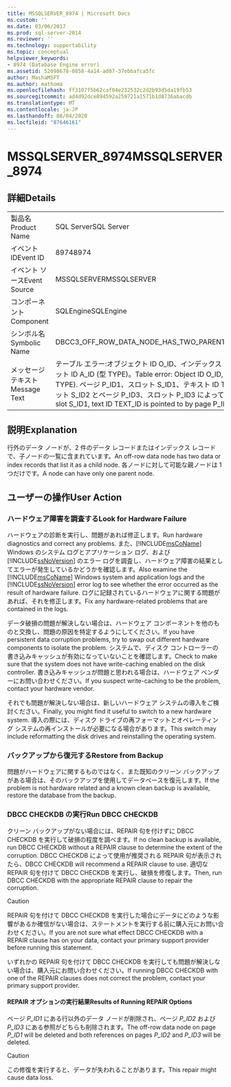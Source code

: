 ```yaml
---
title: MSSQLSERVER_8974 | Microsoft Docs
ms.custom: ''
ms.date: 03/06/2017
ms.prod: sql-server-2014
ms.reviewer: ''
ms.technology: supportability
ms.topic: conceptual
helpviewer_keywords:
- 8974 (Database Engine error)
ms.assetid: 52098678-0858-4a14-ad07-37ebbafca5fc
author: MashaMSFT
ms.author: mathoma
ms.openlocfilehash: ff3107f5b62caf04e232532c2d2b93d5da19fb53
ms.sourcegitcommit: ad4d92dce894592a259721a1571b1d8736abacdb
ms.translationtype: MT
ms.contentlocale: ja-JP
ms.lasthandoff: 08/04/2020
ms.locfileid: "87646161"
---
```

# <a name="mssqlserver_8974"></a><span data-ttu-id="a61cd-102">MSSQLSERVER_8974</span><span class="sxs-lookup"><span data-stu-id="a61cd-102">MSSQLSERVER_8974</span></span>
    
## <a name="details"></a><span data-ttu-id="a61cd-103">詳細</span><span class="sxs-lookup"><span data-stu-id="a61cd-103">Details</span></span>  
  
|||  
|-|-|  
|<span data-ttu-id="a61cd-104">製品名</span><span class="sxs-lookup"><span data-stu-id="a61cd-104">Product Name</span></span>|<span data-ttu-id="a61cd-105">SQL Server</span><span class="sxs-lookup"><span data-stu-id="a61cd-105">SQL Server</span></span>|  
|<span data-ttu-id="a61cd-106">イベント ID</span><span class="sxs-lookup"><span data-stu-id="a61cd-106">Event ID</span></span>|<span data-ttu-id="a61cd-107">8974</span><span class="sxs-lookup"><span data-stu-id="a61cd-107">8974</span></span>|  
|<span data-ttu-id="a61cd-108">イベント ソース</span><span class="sxs-lookup"><span data-stu-id="a61cd-108">Event Source</span></span>|<span data-ttu-id="a61cd-109">MSSQLSERVER</span><span class="sxs-lookup"><span data-stu-id="a61cd-109">MSSQLSERVER</span></span>|  
|<span data-ttu-id="a61cd-110">コンポーネント</span><span class="sxs-lookup"><span data-stu-id="a61cd-110">Component</span></span>|<span data-ttu-id="a61cd-111">SQLEngine</span><span class="sxs-lookup"><span data-stu-id="a61cd-111">SQLEngine</span></span>|  
|<span data-ttu-id="a61cd-112">シンボル名</span><span class="sxs-lookup"><span data-stu-id="a61cd-112">Symbolic Name</span></span>|<span data-ttu-id="a61cd-113">DBCC3_OFF_ROW_DATA_NODE_HAS_TWO_PARENTS</span><span class="sxs-lookup"><span data-stu-id="a61cd-113">DBCC3_OFF_ROW_DATA_NODE_HAS_TWO_PARENTS</span></span>|  
|<span data-ttu-id="a61cd-114">メッセージ テキスト</span><span class="sxs-lookup"><span data-stu-id="a61cd-114">Message Text</span></span>|<span data-ttu-id="a61cd-115">テーブル エラー:オブジェクト ID O_ID、インデックス ID I_ID、パーティション ID PN_ID、アロケーション ユニット ID A_ID (型 TYPE)。</span><span class="sxs-lookup"><span data-stu-id="a61cd-115">Table error: Object ID O_ID, index ID I_ID, partition ID PN_ID, alloc unit ID A_ID (type TYPE).</span></span> <span data-ttu-id="a61cd-116">ページ P_ID1、スロット S_ID1、テキスト ID TEXT_ID の行以外のデータ ノードが、ページ P_ID2、スロット S_ID2 とページ P_ID3、スロット P_ID3 によって指されています。</span><span class="sxs-lookup"><span data-stu-id="a61cd-116">The off-row data node at page P_ID1, slot S_ID1, text ID TEXT_ID is pointed to by page P_ID2, slot S_ID2 and by page P_ID3, slot P_ID3.</span></span>|  
  
## <a name="explanation"></a><span data-ttu-id="a61cd-117">説明</span><span class="sxs-lookup"><span data-stu-id="a61cd-117">Explanation</span></span>  
 <span data-ttu-id="a61cd-118">行外のデータ ノードが、2 件のデータ レコードまたはインデックス レコードで、子ノードの一覧に含まれています。</span><span class="sxs-lookup"><span data-stu-id="a61cd-118">An off-row data node has two data or index records that list it as a child node.</span></span> <span data-ttu-id="a61cd-119">各ノードに対して可能な親ノードは 1 つだけです。</span><span class="sxs-lookup"><span data-stu-id="a61cd-119">A node can have only one parent node.</span></span>  
  
## <a name="user-action"></a><span data-ttu-id="a61cd-120">ユーザーの操作</span><span class="sxs-lookup"><span data-stu-id="a61cd-120">User Action</span></span>  
  
### <a name="look-for-hardware-failure"></a><span data-ttu-id="a61cd-121">ハードウェア障害を調査する</span><span class="sxs-lookup"><span data-stu-id="a61cd-121">Look for Hardware Failure</span></span>  
 <span data-ttu-id="a61cd-122">ハードウェアの診断を実行し、問題があれば修正します。</span><span class="sxs-lookup"><span data-stu-id="a61cd-122">Run hardware diagnostics and correct any problems.</span></span> <span data-ttu-id="a61cd-123">また、[!INCLUDE[msCoName](../../includes/msconame-md.md)] Windows のシステム ログとアプリケーション ログ、および [!INCLUDE[ssNoVersion](../../includes/ssnoversion-md.md)] のエラー ログを調査し、ハードウェア障害の結果としてエラーが発生しているかどうかを確認します。</span><span class="sxs-lookup"><span data-stu-id="a61cd-123">Also examine the [!INCLUDE[msCoName](../../includes/msconame-md.md)] Windows system and application logs and the [!INCLUDE[ssNoVersion](../../includes/ssnoversion-md.md)] error log to see whether the error occurred as the result of hardware failure.</span></span> <span data-ttu-id="a61cd-124">ログに記録されているハードウェアに関する問題があれば、それを修正します。</span><span class="sxs-lookup"><span data-stu-id="a61cd-124">Fix any hardware-related problems that are contained in the logs.</span></span>  
  
 <span data-ttu-id="a61cd-125">データ破損の問題が解決しない場合は、ハードウェア コンポーネントを他のものと交換し、問題の原因を特定するようにしてください。</span><span class="sxs-lookup"><span data-stu-id="a61cd-125">If you have persistent data corruption problems, try to swap out different hardware components to isolate the problem.</span></span> <span data-ttu-id="a61cd-126">システムで、ディスク コントローラーの書き込みキャッシュが有効になっていないことを確認します。</span><span class="sxs-lookup"><span data-stu-id="a61cd-126">Check to make sure that the system does not have write-caching enabled on the disk controller.</span></span> <span data-ttu-id="a61cd-127">書き込みキャッシュが問題と思われる場合は、ハードウェア ベンダーにお問い合わせください。</span><span class="sxs-lookup"><span data-stu-id="a61cd-127">If you suspect write-caching to be the problem, contact your hardware vendor.</span></span>  
  
 <span data-ttu-id="a61cd-128">それでも問題が解決しない場合は、新しいハードウェア システムの導入をご検討ください。</span><span class="sxs-lookup"><span data-stu-id="a61cd-128">Finally, you might find it useful to switch to a new hardware system.</span></span> <span data-ttu-id="a61cd-129">導入の際には、ディスク ドライブの再フォーマットとオペレーティング システムの再インストールが必要になる場合があります。</span><span class="sxs-lookup"><span data-stu-id="a61cd-129">This switch may include reformatting the disk drives and reinstalling the operating system.</span></span>  
  
### <a name="restore-from-backup"></a><span data-ttu-id="a61cd-130">バックアップから復元する</span><span class="sxs-lookup"><span data-stu-id="a61cd-130">Restore from Backup</span></span>  
 <span data-ttu-id="a61cd-131">問題がハードウェアに関するものではなく、また既知のクリーン バックアップがある場合は、そのバックアップを使用してデータベースを復元します。</span><span class="sxs-lookup"><span data-stu-id="a61cd-131">If the problem is not hardware related and a known clean backup is available, restore the database from the backup.</span></span>  
  
### <a name="run-dbcc-checkdb"></a><span data-ttu-id="a61cd-132">DBCC CHECKDB の実行</span><span class="sxs-lookup"><span data-stu-id="a61cd-132">Run DBCC CHECKDB</span></span>  
 <span data-ttu-id="a61cd-133">クリーン バックアップがない場合には、REPAIR 句を付けずに DBCC CHECKDB を実行して破損の程度を調べます。</span><span class="sxs-lookup"><span data-stu-id="a61cd-133">If no clean backup is available, run DBCC CHECKDB without a REPAIR clause to determine the extent of the corruption.</span></span> <span data-ttu-id="a61cd-134">DBCC CHECKDB によって使用が推奨される REPAIR 句が表示されたら、</span><span class="sxs-lookup"><span data-stu-id="a61cd-134">DBCC CHECKDB will recommend a REPAIR clause to use.</span></span> <span data-ttu-id="a61cd-135">適切な REPAIR 句を付けて DBCC CHECKDB を実行し、破損を修復します。</span><span class="sxs-lookup"><span data-stu-id="a61cd-135">Then, run DBCC CHECKDB with the appropriate REPAIR clause to repair the corruption.</span></span>  
  
> [!CAUTION]  
>  <span data-ttu-id="a61cd-136">REPAIR 句を付けて DBCC CHECKDB を実行した場合にデータにどのような影響があるか確信がない場合は、ステートメントを実行する前に購入元にお問い合わせください。</span><span class="sxs-lookup"><span data-stu-id="a61cd-136">If you are not sure what effect DBCC CHECKDB with a REPAIR clause has on your data, contact your primary support provider before running this statement.</span></span>  
  
 <span data-ttu-id="a61cd-137">いずれかの REPAIR 句を付けて DBCC CHECKDB を実行しても問題が解決しない場合は、購入元にお問い合わせください。</span><span class="sxs-lookup"><span data-stu-id="a61cd-137">If running DBCC CHECKDB with one of the REPAIR clauses does not correct the problem, contact your primary support provider.</span></span>  
  
#### <a name="results-of-running-repair-options"></a><span data-ttu-id="a61cd-138">REPAIR オプションの実行結果</span><span class="sxs-lookup"><span data-stu-id="a61cd-138">Results of Running REPAIR Options</span></span>  
 <span data-ttu-id="a61cd-139">ページ *P_ID1* にある行以外のデータ ノードが削除され、ページ *P_ID2* および *P_ID3* にある参照がどちらも削除されます。</span><span class="sxs-lookup"><span data-stu-id="a61cd-139">The off-row data node on page *P_ID1* will be deleted and both references on pages *P_ID2* and *P_ID3* will be deleted.</span></span>  
  
> [!CAUTION]  
>  <span data-ttu-id="a61cd-140">この修復を実行すると、データが失われることがあります。</span><span class="sxs-lookup"><span data-stu-id="a61cd-140">This repair might cause data loss.</span></span>  
  
  
